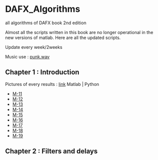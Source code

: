 # DAFX_Algorithms
all algorithms of DAFX book 2nd edition

Almost all the scripts written in this book are no longer operational in the new versions of matlab. Here are all the updated scripts.

Update every week/2weeks

Music use : [punk.wav](punk.wav)
## Chapter 1 : Introduction
Pictures of every results : [link](Chapter1-Introduction/img)
Matlab | Python
- [M-11](Chapter1-Introduction/M_file_11.m)
- [M-12](Chapter1-Introduction/M_file_12.m)
- [M-13](Chapter1-Introduction/M_file_13.m)
- [M-14](Chapter1-Introduction/M_file_14.m)
- [M-15](Chapter1-Introduction/M_file_15.m)
- [M-16](Chapter1-Introduction/M_file_16.m)
- [M-17](Chapter1-Introduction/M_file_17.m)
- [M-18](Chapter1-Introduction/M_file_18_FIR_simple.m)
- [M-19](Chapter1-Introduction/M_file_19_FIR_system.m)
## Chapter 2 : Filters and delays
